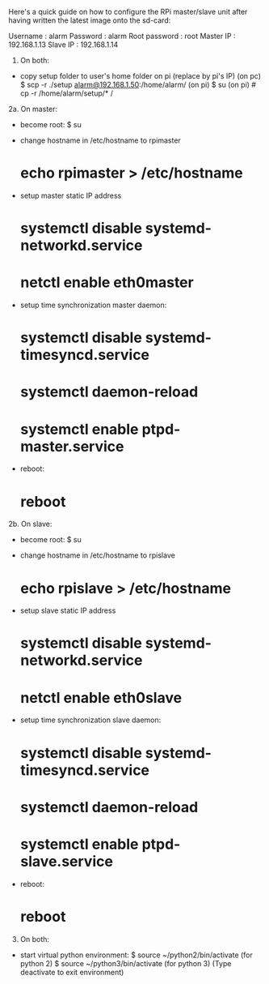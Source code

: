 Here's a quick guide on how to configure the RPi master/slave unit after having written the latest image onto the sd-card:

Username      : alarm
Password      : alarm
Root password : root
Master IP     : 192.168.1.13
Slave IP      : 192.168.1.14

1. On both:

 - copy setup folder to user's home folder on pi (replace by pi's IP)
   (on pc) $ scp -r ./setup alarm@192.168.1.50:/home/alarm/
   (on pi) $ su
   (on pi) # cp -r /home/alarm/setup/* /
   
2a. On master:
 - become root:
   $ su

 - change hostname in /etc/hostname to rpimaster
   # echo rpimaster > /etc/hostname
   
 - setup master static IP address
   # systemctl disable systemd-networkd.service
   # netctl enable eth0master

 - setup time synchronization master daemon:
   # systemctl disable systemd-timesyncd.service
   # systemctl daemon-reload
   # systemctl enable ptpd-master.service

 - reboot:
   # reboot

2b. On slave:
 - become root:
   $ su

 - change hostname in /etc/hostname to rpislave
   # echo rpislave > /etc/hostname
   
 - setup slave static IP address
   # systemctl disable systemd-networkd.service
   # netctl enable eth0slave

 - setup time synchronization slave daemon:
   # systemctl disable systemd-timesyncd.service
   # systemctl daemon-reload
   # systemctl enable ptpd-slave.service

 - reboot:
   # reboot

3. On both:

 - start virtual python environment:
   $ source ~/python2/bin/activate (for python 2)
   $ source ~/python3/bin/activate (for python 3)
   (Type deactivate to exit environment)
